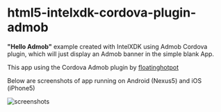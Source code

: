 html5-intelxdk-cordova-plugin-admob
===================================

__"Hello Admob"__ example created with IntelXDK using Admob Cordova plugin, which will just display an Admob banner in the simple blank App.

This app using the Cordova Admob plugin by [floatinghotpot](https://github.com/floatinghotpot/cordova-plugin-admob)

Below are screenshots of app running on Android (Nexus5) and iOS (iPhone5)

![screenshots](https://cloud.githubusercontent.com/assets/1414842/3830507/f9f97540-1d8a-11e4-8438-7d0cb4bf4a55.png)

